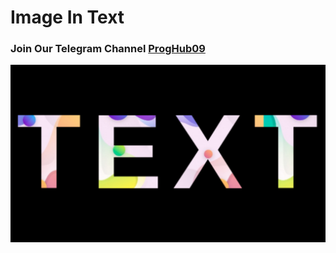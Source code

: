 # Image In Text

### Join Our Telegram Channel [ProgHub09](http://t.me/ProgHub09)
![](https://github.com/princu09/img_in_text/blob/master/Image%20In%20Text.jpg?raw=true)
